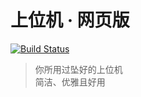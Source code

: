 # 上位机 · 网页版

[![Build Status](https://drone.scut-robotlab.cn/api/badges/M3chD09/Robot_Monitor_Web/status.svg)](https://drone.scut-robotlab.cn/M3chD09/Robot_Monitor_Web)

>你所用过坠好的上位机  
>简洁、优雅且好用
